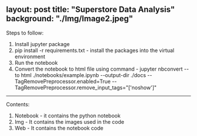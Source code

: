 layout: post
title: "Superstore Data Analysis"
background: "./Img/Image2.jpeg"
---
Steps to follow:
1. Install jupyter package
2. pip install -r requirements.txt - install the packages into the virtual environment
3. Run the notebook
4. Convert the notebook to html file using command - jupyter nbconvert --to html ./notebooks/example.ipynb --output-dir ./docs --TagRemovePreprocessor.enabled=True --TagRemovePreprocessor.remove_input_tags="['noshow']"
---
Contents:
1. Notebook - it contains the python notebook
2. Img - It contains the images used in the code
3. Web - It contains the notebook code
